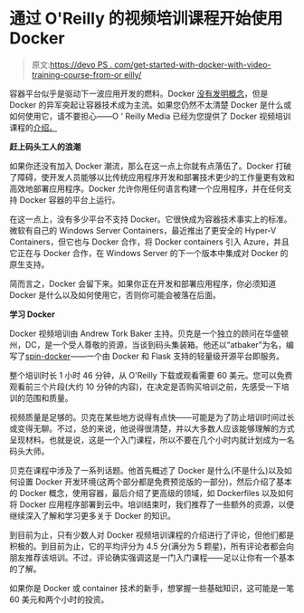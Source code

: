 # 通过 O'Reilly 的视频培训课程开始使用 Docker

> 原文:[https://devo PS . com/get-started-with-docker-with-video-training-course-from-or eilly/](https://devops.com/get-started-with-docker-with-video-training-course-from-oreilly/)

容器平台似乎是驱动下一波应用开发的燃料。Docker [没有发明概念](https://devops.com/blogs/native-support-docker-apps-coming-soon-parallels/)，但是 Docker 的异军突起让容器技术成为主流。如果您仍然不太清楚 Docker 是什么或如何使用它，请不要担心——O ' Reilly Media 已经为您提供了 Docker 视频培训课程的[介绍。](http://shop.oreilly.com/product/0636920035732.do)

**赶上码头工人的浪潮**

如果你还没有加入 Docker 潮流，那么在这一点上你就有点落伍了。Docker 打破了障碍，使开发人员能够以比传统应用程序开发和部署技术更少的工作量更有效和高效地部署应用程序。Docker 允许你用任何语言构建一个应用程序，并在任何支持 Docker 容器的平台上运行。

在这一点上，没有多少平台不支持 Docker。它很快成为容器技术事实上的标准。微软有自己的 Windows Server Containers，最近推出了更安全的 Hyper-V Containers，但它也与 Docker 合作，将 Docker containers 引入 Azure，并且它正在与 Docker 合作，在 Windows Server 的下一个版本中集成对 Docker 的原生支持。

简而言之，Docker 会留下来。如果你正在开发和部署应用程序，你必须知道 Docker 是什么以及如何使用它，否则你可能会被落在后面。

**学习 Docker**

Docker 视频培训由 Andrew Tork Baker 主持。贝克是一个独立的顾问在华盛顿州，DC，是一个受人尊敬的资源，当谈到码头集装箱。他还以“atbaker”为名，编写了[spin-docker](https://spin-docker.readthedocs.org/en/latest/)——一个由 Docker 和 Flask 支持的轻量级开源平台即服务。

整个培训时长 1 小时 46 分钟，从 O'Reilly 下载或观看需要 60 美元。您可以免费观看前三个片段(大约 10 分钟的内容)，在决定是否购买培训之前，先感受一下培训的范围和质量。

视频质量是足够的。贝克在某些地方说得有点快——可能是为了防止培训时间过长或变得无聊。不过，总的来说，他说得很清楚，并以大多数人应该能够理解的方式呈现材料。也就是说，这是一个入门课程，所以不要在几个小时内就计划成为一名码头大师。

贝克在课程中涉及了一系列话题。他首先概述了 Docker 是什么(不是什么)以及如何设置 Docker 开发环境(这两个部分都是免费预览版的一部分)，然后介绍了基本的 Docker 概念，使用容器，最后介绍了更高级的领域，如 Dockerfiles 以及如何将 Docker 应用程序部署到云中。培训结束时，我们推荐了一些额外的资源，以便继续深入了解和学习更多关于 Docker 的知识。

到目前为止，只有少数人对 Docker 视频培训课程的介绍进行了评论，但他们都是积极的。到目前为止，它的平均评分为 4.5 分(满分为 5 颗星)，所有评论者都会向朋友推荐该培训。不过，评论确实强调这是一门入门课程——足以让你有一个基本的了解。

如果你是 Docker 或 container 技术的新手，想掌握一些基础知识，这可能是一笔 60 美元和两个小时的投资。